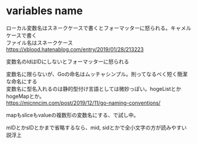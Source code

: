 # variables name
ローカル変数名はスネークケースで書くとフォーマッターに怒られる。キャメルケースで書く  
ファイル名はスネークケース  
https://xblood.hatenablog.com/entry/2019/01/28/213223

変数名のIdはIDにしないとフォーマッターに怒られる

変数名に限らないが、Goの命名はムッチャシンプル。則ってなるべく短く簡潔な命名にする  
変数名に型名入れるのは静的型付け言語としては微妙っぽい。hogeListとかhogeMapとか。  
https://micnncim.com/post/2019/12/11/go-naming-conventions/

mapもsliceもvalueの複数形の変数名にする、で試し中。

mIDとかsIDとかまで省略するなら、mid, sidとかで全小文字の方が読みやすい説浮上
